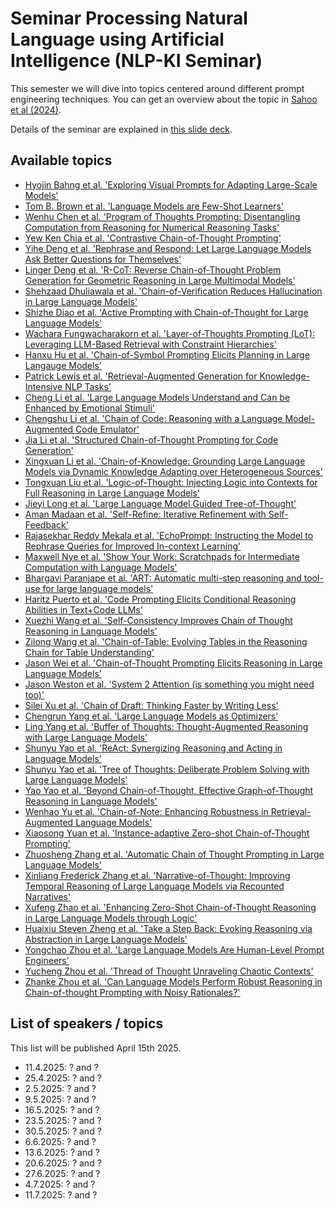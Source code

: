 # Seminar Processing Natural Language using Artificial Intelligence (NLP-KI Seminar)

This semester we will dive into topics centered around different prompt engineering techniques. 
You can get an overview about the topic in [Sahoo et al (2024)](http://arxiv.org/abs/2402.07927v2).

Details of the seminar are explained in [this slide deck](NLP-KI_Seminar_Intro.pdf).

## Available topics

* [Hyojin Bahng et al. 'Exploring Visual Prompts for Adapting Large-Scale Models' ](https://arxiv.org/abs/2203.17274v2) 
* [Tom B. Brown et al. 'Language Models are Few-Shot Learners' ](https://arxiv.org/abs/2005.14165v4) 
* [Wenhu Chen et al. 'Program of Thoughts Prompting: Disentangling Computation from Reasoning for Numerical Reasoning Tasks' ](https://arxiv.org/abs/2211.12588v4) 
* [Yew Ken Chia et al. 'Contrastive Chain-of-Thought Prompting' ](https://arxiv.org/abs/2311.09277v1) 
* [Yihe Deng et al. 'Rephrase and Respond: Let Large Language Models Ask Better Questions for Themselves' ](https://arxiv.org/abs/2311.04205v2) 
* [Linger Deng et al. 'R-CoT: Reverse Chain-of-Thought Problem Generation for Geometric Reasoning in Large Multimodal Models' ](https://arxiv.org/abs/2410.17885v2) 
* [Shehzaad Dhuliawala et al. 'Chain-of-Verification Reduces Hallucination in Large Language Models' ](https://arxiv.org/abs/2309.11495v2) 
* [Shizhe Diao et al. 'Active Prompting with Chain-of-Thought for Large Language Models' ](https://arxiv.org/abs/2302.12246v5) 
* [Wachara Fungwacharakorn et al. 'Layer-of-Thoughts Prompting (LoT): Leveraging LLM-Based Retrieval with Constraint Hierarchies' ](https://arxiv.org/abs/2410.12153v1) 
* [Hanxu Hu et al. 'Chain-of-Symbol Prompting Elicits Planning in Large Langauge Models' ](https://arxiv.org/abs/2305.10276v7) 
* [Patrick Lewis et al. 'Retrieval-Augmented Generation for Knowledge-Intensive NLP Tasks' ](https://arxiv.org/abs/2005.11401v4) 
* [Cheng Li et al. 'Large Language Models Understand and Can be Enhanced by Emotional Stimuli' ](https://arxiv.org/abs/2307.11760v7) 
* [Chengshu Li et al. 'Chain of Code: Reasoning with a Language Model-Augmented Code Emulator' ](https://arxiv.org/abs/2312.04474v4) 
* [Jia Li et al. 'Structured Chain-of-Thought Prompting for Code Generation' ](https://arxiv.org/abs/2305.06599v3) 
* [Xingxuan Li et al. 'Chain-of-Knowledge: Grounding Large Language Models via Dynamic Knowledge Adapting over Heterogeneous Sources' ](https://arxiv.org/abs/2305.13269v4)
* [Tongxuan Liu et al. 'Logic-of-Thought: Injecting Logic into Contexts for Full Reasoning in Large Language Models' ](https://arxiv.org/abs/2409.17539v2) 
* [Jieyi Long et al. 'Large Language Model Guided Tree-of-Thought' ](https://arxiv.org/abs/2305.08291v1) 
* [Aman Madaan et al. 'Self-Refine: Iterative Refinement with Self-Feedback' ](https://arxiv.org/abs/2303.17651v2)
* [Rajasekhar Reddy Mekala et al. 'EchoPrompt: Instructing the Model to Rephrase Queries for Improved In-context Learning' ](https://arxiv.org/abs/2309.10687v3)
* [Maxwell Nye et al. 'Show Your Work: Scratchpads for Intermediate Computation with Language Models' ](https://arxiv.org/abs/2112.00114v1)
* [Bhargavi Paranjape et al. 'ART: Automatic multi-step reasoning and tool-use for large language models' ](https://arxiv.org/abs/2303.09014v1) 
* [Haritz Puerto et al. 'Code Prompting Elicits Conditional Reasoning Abilities in Text+Code LLMs' ](https://arxiv.org/abs/2401.10065v3)
* [Xuezhi Wang et al. 'Self-Consistency Improves Chain of Thought Reasoning in Language Models' ](https://arxiv.org/abs/2203.11171v4)
* [Zilong Wang et al. 'Chain-of-Table: Evolving Tables in the Reasoning Chain for Table Understanding' ](https://arxiv.org/abs/2401.04398v2) 
* [Jason Wei et al. 'Chain-of-Thought Prompting Elicits Reasoning in Large Language Models' ](https://arxiv.org/abs/2201.11903v6) 
* [Jason Weston et al. 'System 2 Attention (is something you might need too)' ](https://arxiv.org/abs/2311.11829v1) 
* [Silei Xu et al. 'Chain of Draft: Thinking Faster by Writing Less' ](https://arxiv.org/abs/2502.18600v2) 
* [Chengrun Yang et al. 'Large Language Models as Optimizers' ](https://arxiv.org/abs/2309.03409v3) 
* [Ling Yang et al. 'Buffer of Thoughts: Thought-Augmented Reasoning with Large Language Models' ](https://arxiv.org/abs/2406.04271v2) 
* [Shunyu Yao et al. 'ReAct: Synergizing Reasoning and Acting in Language Models' ](https://arxiv.org/abs/2210.03629v3) 
* [Shunyu Yao et al. 'Tree of Thoughts: Deliberate Problem Solving with Large Language Models' ](https://arxiv.org/abs/2305.10601v2) 
* [Yao Yao et al. 'Beyond Chain-of-Thought, Effective Graph-of-Thought Reasoning in Language Models' ](https://arxiv.org/abs/2305.16582v2) 
* [Wenhao Yu et al. 'Chain-of-Note: Enhancing Robustness in Retrieval-Augmented Language Models' ](https://arxiv.org/abs/2311.09210v2) 
* [Xiaosong Yuan et al. 'Instance-adaptive Zero-shot Chain-of-Thought Prompting' ](https://arxiv.org/abs/2409.20441v3) 
* [Zhuosheng Zhang et al. 'Automatic Chain of Thought Prompting in Large Language Models' ](https://arxiv.org/abs/2210.03493v1) 
* [Xinliang Frederick Zhang et al. 'Narrative-of-Thought: Improving Temporal Reasoning of Large Language Models via Recounted Narratives'](https://arxiv.org/abs/2410.05558v2) 
* [Xufeng Zhao et al. 'Enhancing Zero-Shot Chain-of-Thought Reasoning in Large Language Models through Logic' ](https://arxiv.org/abs/2309.13339v4) 
* [Huaixiu Steven Zheng et al. 'Take a Step Back: Evoking Reasoning via Abstraction in Large Language Models' ](https://arxiv.org/abs/2310.06117v2) 
* [Yongchao Zhou et al. 'Large Language Models Are Human-Level Prompt Engineers' ](https://arxiv.org/abs/2211.01910v2) 
* [Yucheng Zhou et al. 'Thread of Thought Unraveling Chaotic Contexts' ](https://arxiv.org/abs/2311.08734v1) 
* [Zhanke Zhou et al. 'Can Language Models Perform Robust Reasoning in Chain-of-thought Prompting with Noisy Rationales?' ](https://arxiv.org/abs/2410.23856v1) 


## List of speakers / topics

This list will be published April 15th 2025.

* 11.4.2025: ? and ? 
* 25.4.2025: ? and ? 
* 2.5.2025: ? and ? 
* 9.5.2025: ? and ? 
* 16.5.2025: ? and ? 
* 23.5.2025: ? and ? 
* 30.5.2025: ? and ? 
* 6.6.2025: ? and ? 
* 13.6.2025: ? and ? 
* 20.6.2025: ? and ? 
* 27.6.2025: ? and ? 
* 4.7.2025: ? and ? 
* 11.7.2025: ? and ? 



